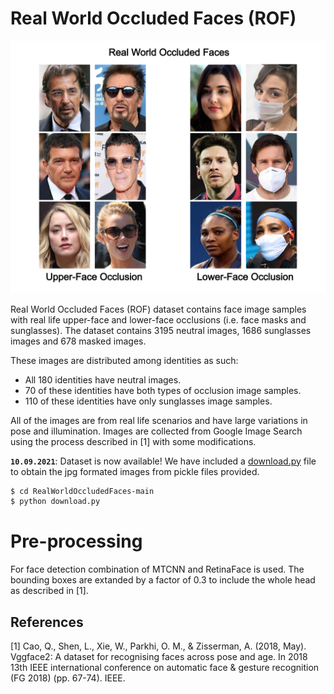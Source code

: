 # Real World Occluded Faces (ROF)

![Sample images from the ROF](resources/sample_data.png)


Real World Occluded Faces (ROF) dataset contains face image samples with real life upper-face and lower-face occlusions (i.e. face masks and sunglasses). The dataset contains 3195 neutral images, 1686 sunglasses images and 678 masked images.

These images are distributed among identities as such:
- All 180 identities have neutral images.
- 70 of these identities have both types of occlusion image samples.
- 110 of these identities have only sunglasses image samples.

All of the images are from real life scenarios and have large variations in pose and illumination. Images are collected from Google Image Search using the process described in [1] with some modifications.

**`10.09.2021`**: Dataset is now available! We have included a [download.py](https://github.com/ekremerakin/RealWorldOccludedFaces/blob/main/download.py) file to obtain the jpg formated images from pickle files provided.

```bash
$ cd RealWorldOccludedFaces-main
$ python download.py
```

# Pre-processing
For face detection combination of MTCNN and RetinaFace is used. The bounding boxes are extanded by a factor of 0.3 to include the whole head as described in [1].

## References
[1] Cao, Q., Shen, L., Xie, W., Parkhi, O. M., & Zisserman, A. (2018, May). Vggface2: A dataset for recognising faces across pose and age. In 2018 13th IEEE international conference on automatic face & gesture recognition (FG 2018) (pp. 67-74). IEEE.
